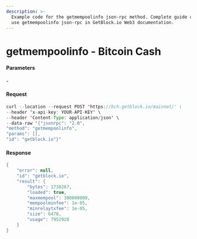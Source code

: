 ```yaml
---
description: >-
  Example code for the getmempoolinfo json-rpc method. Сomplete guide on how to
  use getmempoolinfo json-rpc in GetBlock.io Web3 documentation.
---
```


# getmempoolinfo - Bitcoin Cash

#### Parameters

\-

#### Request

```java
curl --location --request POST 'https://bch.getblock.io/mainnet/' \
--header 'x-api-key: YOUR-API-KEY' \
--header 'Content-Type: application/json' \
--data-raw '{"jsonrpc": "2.0",
"method": "getmempoolinfo",
"params": [],
"id": "getblock.io"}'
```

#### Response

```java
{
    "error": null,
    "id": "getblock.io",
    "result": {
        "bytes": 1738267,
        "loaded": true,
        "maxmempool": 300000000,
        "mempoolminfee": 1e-05,
        "minrelaytxfee": 1e-05,
        "size": 6478,
        "usage": 7952928
    }
}
```
